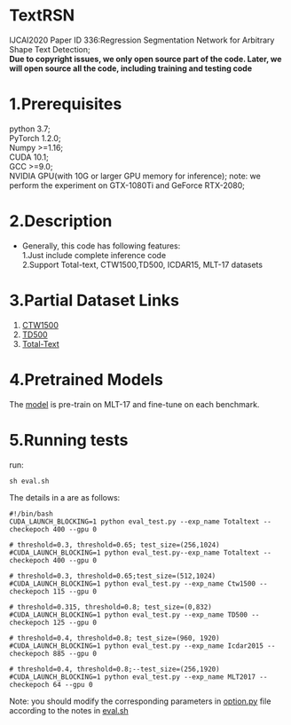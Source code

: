 # TextRSN
IJCAI2020 Paper ID 336:Regression Segmentation Network for Arbitrary Shape Text Detection;  
**Due to copyright issues, we only open source part of the code. Later, we will open source all the code, including training and testing code**

# 1.Prerequisites  
python 3.7;  
PyTorch 1.2.0;  
Numpy >=1.16;  
CUDA 10.1;  
GCC >=9.0;  
NVIDIA GPU(with 10G or larger GPU memory for inference); 
note: we perform the experiment on GTX-1080Ti and GeForce RTX-2080;  
# 2.Description  
* Generally, this code has following features:  
  1.Just include complete inference code  
  2.Support Total-text, CTW1500,TD500, ICDAR15, MLT-17 datasets  
# 3.Partial Dataset Links  
1. [CTW1500](https://drive.google.com/open?id=1A2s3FonXq4dHhD64A2NCWc8NQWMH2NFR)   
2. [TD500](https://drive.google.com/open?id=1ByluLnyd8-Ltjo9AC-1m7omZnI-FA1u0)  
3. [Total-Text](https://drive.google.com/open?id=17_7T_-2Bu3KSSg2OkXeCxj97TBsjvueC) 
# 4.Pretrained Models  
The [model](https://drive.google.com/open?id=12Z4vCqvlvw5D9BA8bD9NTJwLcslP25FY) is pre-train on MLT-17 and fine-tune on each benchmark.

# 5.Running tests
run:  
```
sh eval.sh
```
The details in a are as follows:  
```
#!/bin/bash
CUDA_LAUNCH_BLOCKING=1 python eval_test.py --exp_name Totaltext --checkepoch 400 --gpu 0 

# threshold=0.3, threshold=0.65; test_size=(256,1024)
#CUDA_LAUNCH_BLOCKING=1 python eval_test.py--exp_name Totaltext --checkepoch 400 --gpu 0

# threshold=0.3, threshold=0.65;test_size=(512,1024)
#CUDA_LAUNCH_BLOCKING=1 python eval_test.py --exp_name Ctw1500 --checkepoch 115 --gpu 0

# threshold=0.315, threshold=0.8; test_size=(0,832)
#CUDA_LAUNCH_BLOCKING=1 python eval_test.py --exp_name TD500 --checkepoch 125 --gpu 0

# threshold=0.4, threshold=0.8; test_size=(960, 1920)
#CUDA_LAUNCH_BLOCKING=1 python eval_test.py --exp_name Icdar2015 --checkepoch 885 --gpu 0

# threshold=0.4, threshold=0.8;--test_size=(256,1920)
#CUDA_LAUNCH_BLOCKING=1 python eval_test.py --exp_name MLT2017 --checkepoch 64 --gpu 0
```
Note: you should modify the corresponding parameters in [option.py](https://github.com/AnonyCode111/TextRSN/blob/master/util/option.py) file according to the notes in [eval.sh](https://github.com/AnonyCode111/TextRSN/blob/master/eval.sh)




